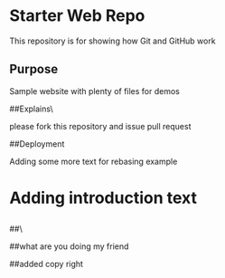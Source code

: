 # Starter Web Repo

This repository is for showing how Git and GitHub work

## Purpose

Sample website with plenty of files for demos

##Explains\

please fork this repository and issue pull request

##Deployment

Adding some more text for rebasing example
##

# Adding introduction text

##

##\

##what are you doing my friend

##added copy right